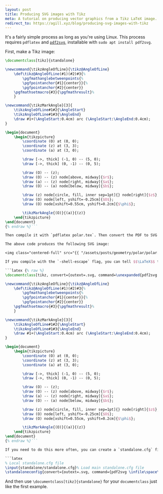 ```yaml
---
layout: post
title: Producing SVG images with Tikz
meta: A tutorial on producing vector graphics from a Tikz LaTeX image.
redirect_to: https://agill.xyz/blog/producing-svg-images-with-tikz
---
```


It's a fairly simple process as long as you're using Linux. This process requires `pdflatex` and [`pdf2svg`](https://github.com/dawbarton/pdf2svg), installable with `sudo apt install pdf2svg`.

First, make a Tikz image:

```latex {% raw %}
\documentclass[tikz]{standalone}

\newcommand{\tikzAngleOfLine}{\tikz@AngleOfLine}
    \def\tikz@AngleOfLine(#1)(#2)#3{%
        \pgfmathanglebetweenpoints{%
        \pgfpointanchor{#1}{center}}{%
        \pgfpointanchor{#2}{center}}
    \pgfmathsetmacro{#3}{\pgfmathresult}%
    }

\newcommand{\tikzMarkAngle}[3]{
    \tikzAngleOfLine#1#2{\AngleStart}
    \tikzAngleOfLine#1#3{\AngleEnd}
    \draw #1+(\AngleStart:0.4cm) arc (\AngleStart:\AngleEnd:0.4cm);
}

\begin{document}
    \begin{tikzpicture}
        \coordinate (O) at (0, 0);
        \coordinate (z) at (3, 3);
        \coordinate (a) at (3, 0);

        \draw [->, thick] (-1, 0) -- (5, 0);
        \draw [->, thick] (0, -1) -- (0, 5);

        \draw (O) -- (z);
        \draw (O) -- (z) node[above, midway]{$r$};
        \draw (a) -- (z) node[right, midway]{$a$};
        \draw (O) -- (a) node[below, midway]{$b$};

        \draw (z) node[circle, fill, inner sep=1pt]{} node[right]{$z$};
        \draw (O) node[left, yshift=-0.25cm]{$O$};
        \draw (O) node[xshift=0.55cm, yshift=0.2cm]{$\phi$};

        \tikzMarkAngle{(O)}{(a)}{(z)}
    \end{tikzpicture}
\end{document}
{% endraw %}```

Then compile it with `pdflatex polar.tex`. Then convert the PDF to SVG with `pdf2svg polar.pdf polar.svg`.

The above code produces the following SVG image:

<img class="centered-full" src="{{ "/assets/posts/geometry/polar/polar.svg" | prepend: site.baseurl }}" alt="polar coordinates">

If you compile with the `-shell-escape` flag, you can tell $$\LaTeX$$ to compile both a PDF file and an SVG image as so:

```latex {% raw %}
\documentclass[tikz, convert={outext=.svg, command=\unexpanded{pdf2svg \infile\space\outfile}}, multi=false]{standalone}

\newcommand{\tikzAngleOfLine}{\tikz@AngleOfLine}
    \def\tikz@AngleOfLine(#1)(#2)#3{%
        \pgfmathanglebetweenpoints{%
        \pgfpointanchor{#1}{center}}{%
        \pgfpointanchor{#2}{center}}
    \pgfmathsetmacro{#3}{\pgfmathresult}%
    }

\newcommand{\tikzMarkAngle}[3]{
    \tikzAngleOfLine#1#2{\AngleStart}
    \tikzAngleOfLine#1#3{\AngleEnd}
    \draw #1+(\AngleStart:0.4cm) arc (\AngleStart:\AngleEnd:0.4cm);
}

\begin{document}
    \begin{tikzpicture}
        \coordinate (O) at (0, 0);
        \coordinate (z) at (3, 3);
        \coordinate (a) at (3, 0);

        \draw [->, thick] (-1, 0) -- (5, 0);
        \draw [->, thick] (0, -1) -- (0, 5);

        \draw (O) -- (z);
        \draw (O) -- (z) node[above, midway]{$r$};
        \draw (a) -- (z) node[right, midway]{$a$};
        \draw (O) -- (a) node[below, midway]{$b$};

        \draw (z) node[circle, fill, inner sep=1pt]{} node[right]{$z$};
        \draw (O) node[left, yshift=-0.25cm]{$O$};
        \draw (O) node[xshift=0.55cm, yshift=0.2cm]{$\phi$};

        \tikzMarkAngle{(O)}{(a)}{(z)}
    \end{tikzpicture}
\end{document}
{% endraw %}```

If you need to do this more often, you can create a `standalone.cfg` file in the same directory with this inside:

```latex
% Local standalone.cfg file
\input{standalone/standalone.cfg}% Load main standalone.cfg file
\standaloneconfig{convert={outext=.svg, command={pdf2svg \infile\space\outfile}}}
```

And then use `\documentclass[tikz]{standalone}` for your `documentclass` just like the first example.
